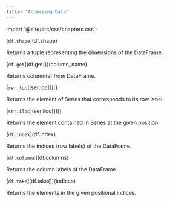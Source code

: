 ```yaml
---
title: "Accessing Data"
---
```


import '@site/src/css/chapters.css';

<p className="main-description"></p>

<div className="method-container">
    <div className="method">
        [<code>df.shape</code>](df.shape)
    </div>
    <div className="description">
        <p>Returns a tuple representing the dimensions of the DataFrame.</p>
    </div>
</div>

<div className="method-container">
    <div className="method">
        [<code>df.get</code>](df.get())(column_name)
    </div>
    <div className="description">
        <p>Returns column(s) from DataFrame.</p>
    </div>
</div>

<div className="method-container">
    <div className="method">
        [<code>ser.loc</code>](ser.loc[])[]
    </div>
    <div className="description">
        <p>Returns the element of Series that corresponds to its row label.</p>
    </div>
</div>

<div className="method-container">
    <div className="method">
        [<code>ser.iloc</code>](ser.iloc[])[]
    </div>
    <div className="description">
        <p>Returns the element contained in Series at the given position.</p>
    </div>
</div>

<div className="method-container">
    <div className="method">
        [<code>df.index</code>](df.index)
    </div>
    <div className="description">
        <p>Returns the indices (row labels) of the DataFrame.</p>
    </div>
</div>

<div className="method-container">
    <div className="method">
        [<code>df.columns</code>](df.columns)
    </div>
    <div className="description">
        <p>Returns the column labels of the DataFrame.</p>
    </div>
</div>

<div className="method-container">
    <div className="method">
        [<code>df.take</code>](df.take())(indices)
    </div>
    <div className="description">
        <p>Returns the elements in the given positional indices.</p>
    </div>
</div>
